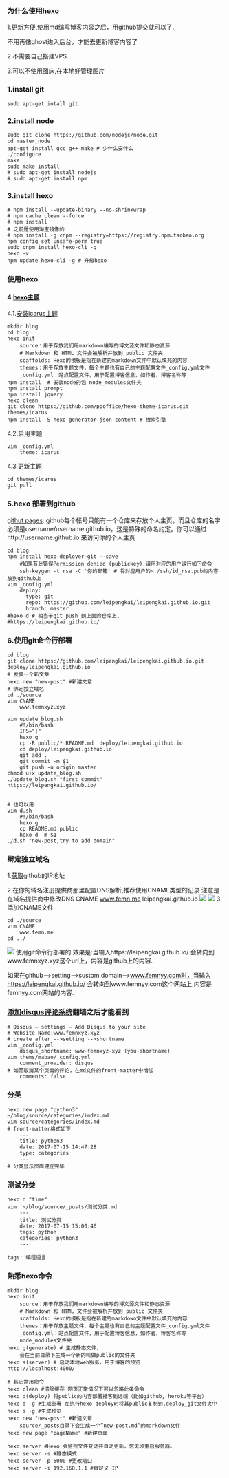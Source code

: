 ### 为什么使用hexo
1.更新方便,使用md编写博客内容之后，用github提交就可以了.

不用再像ghost进入后台，才能去更新博客内容了

2.不需要自己搭建VPS.

3.可以不使用图床,在本地好管理图片
### 1.install git
    
    sudo apt-get intall git

### 2.install node
    
    sudo git clone https://github.com/nodejs/node.git
    cd master_node
    apt-get install gcc g++ make # 少什么安什么
    ./configure
    make
    sudo make install
    # sudo apt-get install nodejs
    # sudo apt-get install npm
### 3.install hexo

    # npm install --update-binary --no-shrinkwrap
    # npm cache clean --force
    # npm install 
    # 之前是使用淘宝镜像的
    # npm install -g cnpm --registry=https://registry.npm.taobao.org
    npm config set unsafe-perm true
    sudo cnpm install hexo-cli -g
    hexo -v
    npm update hexo-cli -g # 升级hexo

### 使用hexo
#### 4.[hexo主题](https://hexo.io/themes/)
4.1.[安装icarus主题](https://github.com/ppoffice/hexo-theme-icarus/wiki)

    mkdir blog
    cd blog
    hexo init
        source：用于存放我们用markdown编写的博文源文件和静态资源
        # Markdown 和 HTML 文件会被解析并放到 public 文件夹
        scaffolds: Hexo的模板是指在新建的markdown文件中默认填充的内容
        themes：用于存放主题文件，每个主题也有自己的主题配置文件_config.yml文件
        _config.yml：站点配置文件，用于配置博客信息，如作者，博客名称等
    npm install  # 安装node的包 node_modules文件夹
    npm install prompt
    npm install jquery
    hexo clean
    git clone https://github.com/ppoffice/hexo-theme-icarus.git themes/icarus
    npm install -S hexo-generator-json-content # 搜索引擎
    
4.2.启用主题
    
    vim _config.yml
        theme: icarus
4.3.更新主题
    
    cd themes/icarus
    git pull

### 5.hexo 部署到github
[githut pages](https://pages.github.com/):
github每个帐号只能有一个仓库来存放个人主页，而且仓库的名字必须是username/username.github.io，这是特殊的命名约定。你可以通过http://username.github.io 来访问你的个人主页
    
    cd blog
    npm install hexo-deployer-git --save
        #如果有此错误Permission denied (publickey).请用对应的用户运行如下命令
        ssh-keygen -t rsa -C '你的邮箱' # 将对应用户的~./ssh/id_rsa.pub的内容 放到github上
    vim _config.yml
        deploy:
          type: git
          repo: https://github.com/leipengkai/leipengkai.github.io.git 
          branch: master
    #hexo d # 相当于git push 到上面的仓库上.
    #https://leipengkai.github.io/
### 6.使用git命令行部署
    
    cd blog
    git clone https://github.com/leipengkai/leipengkai.github.io.git deploy/leipengkai.github.io
    # 发表一个新文章
    hexo new "new-post" #新建文章
    # 绑定独立域名
    cd ./source
    vim CNAME
        www.femnxyz.xyz

    vim update_blog.sh 
        #!/bin/bash
        IFS="|"
        hexo g
        cp -R public/* README.md  deploy/leipengkai.github.io
        cd deploy/leipengkai.github.io
        git add .
        git commit -m $1
        git push -u origin master 
    chmod u+x update_blog.sh
    ./update_blog.sh "first commit"
    https://leipengkai.github.io/ 
    

    # 也可以用
    vim d.sh 
        #!/bin/bash
        hexo g 
        cp README.md public 
        hexo d -m $1
    ./d.sh "new-post,try to add domain"
        

### 绑定独立域名
1.[获取](https://help.github.com/articles/setting-up-an-apex-domain/)github的IP地址

2.在你的域名注册提供商那里配置DNS解析,推荐使用CNAME类型的记录
注意是在域名提供商中修改DNS
   CNAME  www.femn.me leipengkai.github.io
![](css/images/namecheap.jpg)
![](css/images/name-domain.jpg)
3.添加CNAME文件

    cd ./source
    vim CNAME
        www.femn.me
    cd ../
![](css/images/github-page.jpg)
 使用git命令行部署的 效果是:当输入https://leipengkai.github.io/ 会转向到www.femnxyz.xyz这个url上，内容是github上的内容.

如果在github-->setting-->sustom domain-->www.femnyy.com时，当输入https://leipengkai.github.io/ 会转向到www.femnyy.com这个网站上,内容是femnyy.com网站的内容.

### [添加disqus评论系统](https://disqus.com)翻墙之后才能看到
    
    # Qisqus – settings – Add Disqus to your site 
    # Website Name:www.femnxyz.xyz
    # create after -->setting -->shortname
    vim _config.yml
        disqus_shortname: www-femnxyz-xyz (you-shortname)
    vim thems/mabao/_config.yml
        comment_provider: disqus
    # 如需取消某个页面的评论，在md文件的front-matter中增加
        comments: false

### 分类

    hexo new page "python3"
    ~/blog/source/categories/index.md
    vim source/categories/index.md
    # front-matter格式如下
        ---
        title: python3
        date: 2017-07-15 14:47:28
        type: categories
        ---
    # 分类显示页面建立完毕

### 测试分类 

    hexo n "time"
    vim  ~/blog/source/_posts/测试分类.md
        ---
        title: 测试分类
        date: 2017-07-15 15:00:46
        tags: python
        categories: python3
        ---
 
    tags: 编程语言

### 熟悉hexo命令
    
    mkdir blog
    hexo init
        source：用于存放我们用markdown编写的博文源文件和静态资源
        # Markdown 和 HTML 文件会被解析并放到 public 文件夹
        scaffolds: Hexo的模板是指在新建的markdown文件中默认填充的内容
        themes：用于存放主题文件，每个主题也有自己的主题配置文件_config.yml文件
        _config.yml：站点配置文件，用于配置博客信息，如作者，博客名称等
        node_modules文件夹
    hexo g(generate) # 生成静态文件，
        会在当前目录下生成一个新的叫做public的文件夹 
    hexo s(server) # 启动本地web服务，用于博客的预览 
    http://localhost:4000/

    # 其它常用命令
    hexo clean #清除缓存 网页正常情况下可以忽略此条命令
    hexo d(deploy) 将public的内容部署播客到远端（比如github, heroku等平台）
    hexo d -g #生成部署 在执行hexo deploy时将其public复制到.deploy_git文件夹中
    hexo s -g #生成预览
    hexo new "new-post" #新建文章
        source/_posts目录下会生成一个”new-post.md”的markdown文件
    hexo new page "pageName" #新建页面
    
    hexo server #Hexo 会监视文件变动并自动更新，您无须重启服务器。
    hexo server -s #静态模式
    hexo server -p 5000 #更改端口
    hexo server -i 192.168.1.1 #自定义 IP
